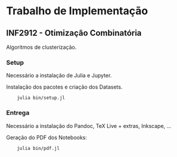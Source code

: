 # Trabalho de Implementação

## INF2912 - Otimização Combinatória

Algoritmos de clusterização.

### Setup

Necessário a instalação de Julia e Jupyter.

Instalação dos pacotes e criação dos Datasets.

        julia bin/setup.jl

### Entrega

Necessário a instalação do Pandoc, TeX Live + extras, Inkscape, ...

Geração do PDF dos Notebooks:

        julia bin/pdf.jl
